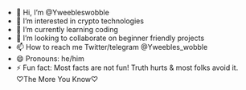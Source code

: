 - 👋 Hi, I’m @Yweebleswobble
- 👀 I’m interested in crypto technologies
- 🌱 I’m currently learning coding 
- 💞️ I’m looking to collaborate on beginner friendly projects 
- 📫 How to reach me Twitter/telegram @Yweebles_wobble 
- 😄 Pronouns: he/him 
- ⚡ Fun fact: Most facts are not fun! Truth hurts & most folks avoid it. ♡The More You Know♡

<!---
Yweebleswobble/Yweebleswobble is a ✨ special ✨ repository because its `README.md` (this file) appears on your GitHub profile.
You can click the Preview link to take a look at your changes.
--->

